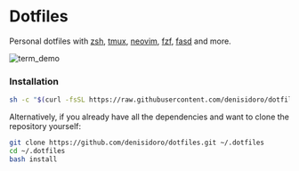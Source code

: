 Dotfiles
===================

Personal dotfiles with [zsh][zsh], [tmux][tmux], [neovim][neovim], [fzf][fzf], [fasd][fasd] and more.

![term_demo](https://cloud.githubusercontent.com/assets/3226564/22981134/b3a3dca4-f382-11e6-9388-b576fbf6dc49.gif)

### Installation

```sh
sh -c "$(curl -fsSL https://raw.githubusercontent.com/denisidoro/dotfiles/master/scripts/setup.sh)"
```

Alternatively, if you already have all the dependencies and want to clone the repository yourself:
```sh
git clone https://github.com/denisidoro/dotfiles.git ~/.dotfiles
cd ~/.dotfiles
bash install
```

[zsh]: http://zsh.sourceforge.net
[tmux]: https://github.com/tmux/tmux
[neovim]: https://neovim.io
[fasd]: https://github.com/clvv/fasd
[fzf]: https://github.com/junegunn/fzf
